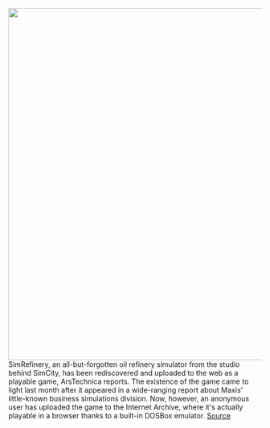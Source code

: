 <img src='https://cdn.vox-cdn.com/thumbor/1P2ixj1gWO9-HfkZ4UOqGSuBnM0=/0x0:634x479/1200x800/filters:focal(273x54:373x154)/cdn.vox-cdn.com/uploads/chorus_image/image/66899118/simrefinery_listing.0.png' width='700px' /><br/>
SimRefinery, an all-but-forgotten oil refinery simulator from the studio behind SimCity, has been rediscovered and uploaded to the web as a playable game, ArsTechnica reports. The existence of the game came to light last month after it appeared in a wide-ranging report about Maxis' little-known business simulations division. Now, however, an anonymous user has uploaded the game to the Internet Archive, where it's actually playable in a browser thanks to a built-in DOSBox emulator.
<a href='https://www.theverge.com/2020/6/5/21281410/simrefinery-maxis-business-solutions-oil-refinery-simulator-discovered-internet-archive'> Source <a/>
